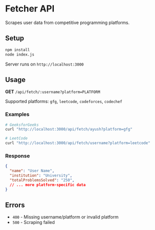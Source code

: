 # Fetcher API

Scrapes user data from competitive programming platforms.

## Setup

```bash
npm install
node index.js
```
Server runs on `http://localhost:3000`

## Usage

**GET** `/api/fetch/:username?platform=PLATFORM`

Supported platforms: `gfg`, `leetcode`, `codeforces`, `codechef`

### Examples

```bash
# GeeksforGeeks
curl "http://localhost:3000/api/fetch/ayush?platform=gfg"

# LeetCode
curl "http://localhost:3000/api/fetch/username?platform=leetcode"
```

### Response

```json
{
  "name": "User Name",
  "institution": "University",
  "totalProblemsSolved": "250",
  // ... more platform-specific data
}
```

## Errors

- `400` - Missing username/platform or invalid platform
- `500` - Scraping failed